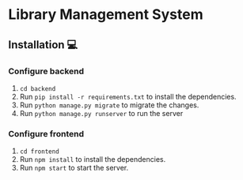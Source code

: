 # Library Management System

## Installation 💻

### Configure backend

1. `cd backend`
2. Run `pip install -r requirements.txt` to install the dependencies.
3. Run `python manage.py migrate` to migrate the changes.
4. Run `python manage.py runserver` to run the server

### Configure frontend
1. `cd frontend`
2. Run `npm install` to install the dependencies.
3. Run `npm start` to start the server.

